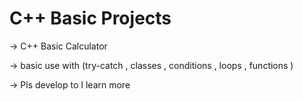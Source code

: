 # C++ Basic Projects
 -> C++ Basic Calculator   
 
 -> basic use with (try-catch , classes , conditions , loops , functions ) 
 
 -> Pls develop to I learn more 
